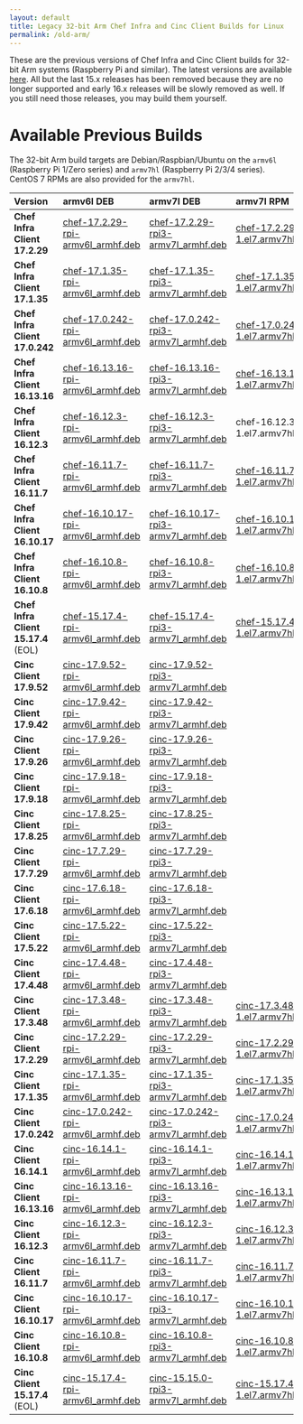 ```yaml
---
layout: default
title: Legacy 32-bit Arm Chef Infra and Cinc Client Builds for Linux
permalink: /old-arm/
---
```


These are the previous versions of Chef Infra and Cinc Client builds for 32-bit Arm systems (Raspberry Pi and similar). The latest versions are available [here](/arm/). All but the last 15.x releases has been removed because they are no longer supported and early 16.x releases will be slowly removed as well. If you still need those releases, you may build them yourself.

# Available Previous Builds

The 32-bit Arm build targets are Debian/Raspbian/Ubuntu on the `armv6l` (Raspberry Pi 1/Zero series) and `armv7hl` (Raspberry Pi 2/3/4 series). CentOS 7 RPMs are also provided for the `armv7hl`.

| Version | armv6l DEB | armv7l DEB | armv7l RPM |
|:-|:-|:-|:-|
| **Chef Infra Client 17.2.29** | [chef-17.2.29-rpi-armv6l_armhf.deb](https://www.dropbox.com/s/c2c8pmsuyy96a3s/chef-17.2.29-rpi-armv6l_armhf.deb?raw=1) | [chef-17.2.29-rpi3-armv7l_armhf.deb]() | [chef-17.2.29-1.el7.armv7hl.rpm](https://www.dropbox.com/s/7nsnjifw90o3xmb/chef-17.2.29-1.el7.armv7hl.rpm?raw=1) | [chef-17.1.35-armel.deb](https://www.dropbox.com/s/7sj993b225lmkja/chef-17.1.35-armel.deb?raw=1) |
| **Chef Infra Client 17.1.35** | [chef-17.1.35-rpi-armv6l_armhf.deb](https://www.dropbox.com/s/d2y9myqd3f0feiy/chef-17.1.35-rpi-armv6l_armhf.deb?raw=1) | [chef-17.1.35-rpi3-armv7l_armhf.deb](https://www.dropbox.com/s/5k1ctvtzdl2d05b/chef-17.1.35-rpi3-armv7l_armhf.deb?raw=1) | [chef-17.1.35-1.el7.armv7hl.rpm](https://www.dropbox.com/s/1whcsqq9c2g8qtr/chef-17.1.35-1.el7.armv7hl.rpm?raw=1) | [chef-17.1.35-armel.deb](https://www.dropbox.com/s/7sj993b225lmkja/chef-17.1.35-armel.deb?raw=1) |
| **Chef Infra Client 17.0.242** | [chef-17.0.242-rpi-armv6l_armhf.deb](https://www.dropbox.com/s/ezs2qj3a89ixqoh/chef-17.0.242-rpi-armv6l_armhf.deb?raw=1) | [chef-17.0.242-rpi3-armv7l_armhf.deb](https://www.dropbox.com/s/5for2s04kt7vikx/chef-17.0.242-rpi3-armv7l_armhf.deb?raw=1) | [chef-17.0.242-1.el7.armv7hl.rpm](https://www.dropbox.com/s/ut585zfmw7549f1/chef-17.0.242-1.el7.armv7hl.rpm?raw=1) |
| **Chef Infra Client 16.13.16** | [chef-16.13.16-rpi-armv6l_armhf.deb](https://www.dropbox.com/s/ci25b63z7vrvmgw/chef-16.13.16-rpi-armv6l_armhf.deb?raw=1) | [chef-16.13.16-rpi3-armv7l_armhf.deb](https://www.dropbox.com/s/ezr1kzbwcyomhln/chef-16.13.16-rpi3-armv7l_armhf.deb?raw=1) | [chef-16.13.16-1.el7.armv7hl.rpm](https://www.dropbox.com/s/it5m90k9k116rfi/chef-16.13.16-1.el7.armv7hl.rpm?raw=1) | [chef-16.11.7-armel.deb](https://www.dropbox.com/s/s1xzme01anxifp6/chef-16.11.7-armel.deb?raw=1) |
| **Chef Infra Client 16.12.3** | [chef-16.12.3-rpi-armv6l_armhf.deb](https://www.dropbox.com/s/h31edveb67xwxsz/chef-16.12.3-rpi-armv6l_armhf.deb?raw=1) | [chef-16.12.3-rpi3-armv7l_armhf.deb](https://www.dropbox.com/s/lxedu8ejaqwptpl/chef-16.12.3-rpi3-armv7l_armhf.deb?raw=1) | chef-16.12.3-1.el7.armv7hl.rpm | [chef-16.11.7-armel.deb](https://www.dropbox.com/s/s1xzme01anxifp6/chef-16.11.7-armel.deb?raw=1) |
| **Chef Infra Client 16.11.7** | [chef-16.11.7-rpi-armv6l_armhf.deb](https://www.dropbox.com/s/0el561edvzdrolc/chef-16.11.7-rpi-armv6l_armhf.deb?raw=1) | [chef-16.11.7-rpi3-armv7l_armhf.deb](https://www.dropbox.com/s/a2h2p332ii5x1kh/chef-16.11.7-rpi3-armv7l_armhf.deb?raw=1) | [chef-16.11.7-1.el7.armv7hl.rpm](https://www.dropbox.com/s/oygtq4etouun406/chef-16.11.7-1.el7.armv7hl.rpm?raw=1) | [chef-16.11.7-armel.deb](https://www.dropbox.com/s/s1xzme01anxifp6/chef-16.11.7-armel.deb?raw=1) |
| **Chef Infra Client 16.10.17** | [chef-16.10.17-rpi-armv6l_armhf.deb](https://www.dropbox.com/s/mp8bc3ooh6z3fgk/chef-16.10.17-rpi-armv6l_armhf.deb?raw=1) | [chef-16.10.17-rpi3-armv7l_armhf.deb](https://www.dropbox.com/s/r1lfwd7wfptw89t/chef-16.10.17-rpi3-armv7l_armhf.deb?raw=1) | [chef-16.10.17-1.el7.armv7hl.rpm](https://www.dropbox.com/s/vl6cl0i6qp3e7dk/chef-16.10.17-1.el7.armv7hl.rpm?raw=1) | [chef-16.10.17-armel.deb](https://www.dropbox.com/s/8xhng0wl4bq8tch/chef-16.10.17-armel.deb?raw=1) |
| **Chef Infra Client 16.10.8** | [chef-16.10.8-rpi-armv6l_armhf.deb](https://www.dropbox.com/s/da4qoqv47qrqjtd/chef-16.10.8-rpi-armv6l_armhf.deb?raw=1) | [chef-16.10.8-rpi3-armv7l_armhf.deb](https://www.dropbox.com/s/l1rw3agkvsrcqaw/chef-16.10.8-rpi3-armv7l_armhf.deb?raw=1) | [chef-16.10.8-1.el7.armv7hl.rpm](https://www.dropbox.com/s/rqhb6nf8tycm7a5/chef-16.10.8-1.el7.armv7hl.rpm?raw=1) | [chef-16.10.8-armel.deb](https://www.dropbox.com/s/6rlbko92fzzmrb6/chef-16.10.8-armel.deb?dl=0) |
| **Chef Infra Client 15.17.4** (EOL) | [chef-15.17.4-rpi-armv6l_armhf.deb](https://www.dropbox.com/s/hv2fcd46escud8u/chef-15.17.4-rpi-armv6l_armhf.deb?raw=1) | [chef-15.17.4-rpi3-armv7l_armhf.deb](https://www.dropbox.com/s/k8ml47nz2hcb8cg/chef-15.17.4-rpi3-armv7l_armhf.deb?raw=1) | [chef-15.17.4-1.el7.armv7hl.rpm](https://www.dropbox.com/s/3i0phr3e3mdwv0k/chef-15.17.4-1.el7.armv7hl.rpm?raw=1) |
| **Cinc Client 17.9.52** | [cinc-17.9.52-rpi-armv6l_armhf.deb](https://www.dropbox.com/s/nthvz6bzxto1vws/cinc-17.9.52-rpi-armv6l_armhf.deb?raw=1) | [cinc-17.9.52-rpi3-armv7l_armhf.deb](https://www.dropbox.com/s/lw30prcr19kbl2c/cinc-17.9.52-rpi3-armv7l_armhf.deb?raw=1) | | |
| **Cinc Client 17.9.42** | [cinc-17.9.42-rpi-armv6l_armhf.deb](https://www.dropbox.com/s/8yknwjjymsw0xed/cinc-17.9.42-rpi-armv6l_armhf.deb?raw=1) | [cinc-17.9.42-rpi3-armv7l_armhf.deb](https://www.dropbox.com/s/lnn8qmh3gdh8dag/cinc-17.9.42-rpi3-armv7l_armhf.deb?raw=1) | | |
| **Cinc Client 17.9.26** | [cinc-17.9.26-rpi-armv6l_armhf.deb](https://www.dropbox.com/s/ysu8uzno98vwyho/cinc-17.9.26-rpi-armv6l_armhf.deb?raw=1) | [cinc-17.9.26-rpi3-armv7l_armhf.deb](https://www.dropbox.com/s/1wlg6beqoku9xn4/cinc-17.9.26-rpi3-armv7l_armhf.deb?raw=1) | | |
| **Cinc Client 17.9.18** | [cinc-17.9.18-rpi-armv6l_armhf.deb](https://www.dropbox.com/s/gu2cbmy9n96qtbi/cinc-17.9.18-rpi-armv6l_armhf.deb?raw=1) | [cinc-17.9.18-rpi3-armv7l_armhf.deb](https://www.dropbox.com/s/2vqiuwt0kkyvs0v/cinc-17.9.18-rpi3-armv7l_armhf.deb?raw=1) | | |
| **Cinc Client 17.8.25** | [cinc-17.8.25-rpi-armv6l_armhf.deb](https://www.dropbox.com/s/uhnfqbyn1mezlnx/cinc-17.8.25-rpi-armv6l_armhf.deb?raw=1) | [cinc-17.8.25-rpi3-armv7l_armhf.deb](https://www.dropbox.com/s/fwjcmffhwk0ecz2/cinc-17.8.25-rpi3-armv7l_armhf.deb?raw=1) | | |
| **Cinc Client 17.7.29** | [cinc-17.7.29-rpi-armv6l_armhf.deb](https://www.dropbox.com/s/72b1edc4309psvs/cinc-17.7.29-rpi-armv6l_armhf.deb?raw=1) | [cinc-17.7.29-rpi3-armv7l_armhf.deb](https://www.dropbox.com/s/c68tjn6wnmich5z/cinc-17.7.29-rpi3-armv7l_armhf.deb?raw=1) | | |
| **Cinc Client 17.6.18** | [cinc-17.6.18-rpi-armv6l_armhf.deb](https://www.dropbox.com/s/usuorkmdyy8ftkm/cinc-17.6.18-rpi-armv6l_armhf.deb?raw=1) | [cinc-17.6.18-rpi3-armv7l_armhf.deb](https://www.dropbox.com/s/99z56okxp5ctu3c/cinc-17.6.18-rpi3-armv7l_armhf.deb?raw=1) | | |
| **Cinc Client 17.5.22** | [cinc-17.5.22-rpi-armv6l_armhf.deb](https://www.dropbox.com/s/lvkvuyxzaymh702/cinc-17.5.22-rpi-armv6l_armhf.deb?raw=1) | [cinc-17.5.22-rpi3-armv7l_armhf.deb](https://www.dropbox.com/s/vab5vqg1ondpx7z/cinc-17.5.22-rpi3-armv7l_armhf.deb?raw=1) | | |
| **Cinc Client 17.4.48** | [cinc-17.4.48-rpi-armv6l_armhf.deb](https://www.dropbox.com/s/tf3atupbkc0gc5q/cinc-17.4.48-rpi-armv6l_armhf.deb?raw=1) | [cinc-17.4.48-rpi3-armv7l_armhf.deb](https://www.dropbox.com/s/fso7rsiz57dzpe1/cinc-17.4.48-rpi3-armv7l_armhf.deb?raw=1) | | |
| **Cinc Client 17.3.48** | [cinc-17.3.48-rpi-armv6l_armhf.deb](https://www.dropbox.com/s/zgm35r1zq7vfxsd/cinc-17.3.48-rpi-armv6l_armhf.deb?raw=1) | [cinc-17.3.48-rpi3-armv7l_armhf.deb](https://www.dropbox.com/s/t07tpluba022x4b/cinc-17.3.48-rpi3-armv7l_armhf.deb?raw=1) | [cinc-17.3.48-1.el7.armv7hl.rpm](https://www.dropbox.com/s/hip8bvcac4v2851/cinc-17.3.48-1.el7.armv7hl.rpm?raw=1) | [cinc-17.1.35-armel.deb](https://www.dropbox.com/s/xw03x31lufgmjyc/cinc-17.1.35-armel.deb?raw=1) |
| **Cinc Client 17.2.29** | [cinc-17.2.29-rpi-armv6l_armhf.deb](https://www.dropbox.com/s/l4o9x9q8zfxcmg3/cinc-17.2.29-rpi-armv6l_armhf.deb?raw=1) | [cinc-17.2.29-rpi3-armv7l_armhf.deb]() | [cinc-17.2.29-1.el7.armv7hl.rpm](https://www.dropbox.com/s/h8wu3i3guk4k5zl/cinc-17.2.29-1.el7.armv7hl.rpm?raw=1) | [cinc-17.1.35-armel.deb](https://www.dropbox.com/s/xw03x31lufgmjyc/cinc-17.1.35-armel.deb?raw=1) |
| **Cinc Client 17.1.35** | [cinc-17.1.35-rpi-armv6l_armhf.deb](https://www.dropbox.com/s/nqyi4nta06ut7x8/cinc-17.1.35-rpi-armv6l_armhf.deb?raw=1) | [cinc-17.1.35-rpi3-armv7l_armhf.deb](https://www.dropbox.com/s/9toqfevbl1e8u52/cinc-17.1.35-rpi3-armv7l_armhf.deb?raw=1) | [cinc-17.1.35-1.el7.armv7hl.rpm](https://www.dropbox.com/s/j42ea4sve71z24a/cinc-17.1.35-1.el7.armv7hl.rpm?raw=1) | [cinc-17.1.35-armel.deb](https://www.dropbox.com/s/xw03x31lufgmjyc/cinc-17.1.35-armel.deb?raw=1) |
| **Cinc Client 17.0.242** | [cinc-17.0.242-rpi-armv6l_armhf.deb](https://www.dropbox.com/s/f0ftkur6gqg7596/cinc-17.0.242-rpi-armv6l_armhf.deb?raw=1) | [cinc-17.0.242-rpi3-armv7l_armhf.deb](https://www.dropbox.com/s/ljukk9nrwf2unah/cinc-17.0.242-rpi3-armv7l_armhf.deb?raw=1) | [cinc-17.0.242-1.el7.armv7hl.rpm](https://www.dropbox.com/s/o98czxca9r985ul/cinc-17.0.242-1.el7.armv7hl.rpm?raw=1) |
| **Cinc Client 16.14.1** | [cinc-16.14.1-rpi-armv6l_armhf.deb](https://www.dropbox.com/s/ewv7vx7ldc79nro/cinc-16.14.1-rpi-armv6l_armhf.deb?raw=1) | [cinc-16.14.1-rpi3-armv7l_armhf.deb](https://www.dropbox.com/s/ahrkdcghaohe7hy/cinc-16.14.1-rpi3-armv7l_armhf.deb?raw=1) | [cinc-16.14.1-1.el7.armv7hl.rpm](https://www.dropbox.com/s/qeljxls9u34q0sr/cinc-16.14.1-1.el7.armv7hl.rpm?raw=1) | |
| **Cinc Client 16.13.16** | [cinc-16.13.16-rpi-armv6l_armhf.deb](https://www.dropbox.com/s/dxcamk8e2fd9hdz/cinc-16.13.16-rpi-armv6l_armhf.deb?raw=1) | [cinc-16.13.16-rpi3-armv7l_armhf.deb](https://www.dropbox.com/s/lpkduf8onk2u1fz/cinc-16.13.16-rpi3-armv7l_armhf.deb?raw=1) | [cinc-16.13.16-1.el7.armv7hl.rpm](https://www.dropbox.com/s/ex6w44s437j106o/cinc-16.13.16-1.el7.armv7hl.rpm?raw=1) | [cinc-16.11.7-armel.deb](https://www.dropbox.com/s/ctqfkfowdy4o85k/cinc-16.11.7-armel.deb?raw=1) |
 **Cinc Client 16.12.3** | [cinc-16.12.3-rpi-armv6l_armhf.deb](https://www.dropbox.com/s/nokuzz593z5zamx/cinc-16.12.3-rpi-armv6l_armhf.deb?raw=1) | [cinc-16.12.3-rpi3-armv7l_armhf.deb](https://www.dropbox.com/s/8gkg9f0hvgx2k0f/cinc-16.12.3-rpi3-armv7l_armhf.deb?raw=1) | [cinc-16.12.3-1.el7.armv7hl.rpm](https://www.dropbox.com/s/u0gc6bka7lktefr/cinc-16.12.3-1.el7.armv7hl.rpm?raw=1) | [cinc-16.11.7-armel.deb](https://www.dropbox.com/s/ctqfkfowdy4o85k/cinc-16.11.7-armel.deb?raw=1) |
| **Cinc Client 16.11.7** | [cinc-16.11.7-rpi-armv6l_armhf.deb](https://www.dropbox.com/s/voke91ji4h06ba2/cinc-16.11.7-rpi-armv6l_armhf.deb?raw=1) | [cinc-16.11.7-rpi3-armv7l_armhf.deb](https://www.dropbox.com/s/5915ebsd95btkul/cinc-16.11.7-rpi3-armv7l_armhf.deb?raw=1) | [cinc-16.11.7-1.el7.armv7hl.rpm](https://www.dropbox.com/s/vcfbci1zr9qkiaz/cinc-16.11.7-1.el7.armv7hl.rpm?raw=1) | [cinc-16.11.7-armel.deb](https://www.dropbox.com/s/ctqfkfowdy4o85k/cinc-16.11.7-armel.deb?raw=1) |
| **Cinc Client 16.10.17** | [cinc-16.10.17-rpi-armv6l_armhf.deb](https://www.dropbox.com/s/zwovx01yxxr0anu/cinc-16.10.17-rpi-armv6l_armhf.deb?raw=1) | [cinc-16.10.17-rpi3-armv7l_armhf.deb](https://www.dropbox.com/s/9wxip7770u0dz98/cinc-16.10.17-rpi3-armv7l_armhf.deb?raw=1) | [cinc-16.10.17-1.el7.armv7hl.rpm](https://www.dropbox.com/s/nkddoggdpa1p1yf/cinc-16.10.17-1.el7.armv7hl.rpm?raw=1) | [cinc-16.10.17-armel.deb](https://www.dropbox.com/s/oel7ylfenvdth32/cinc-16.10.17-armel.deb?raw=1) |
| **Cinc Client 16.10.8** | [cinc-16.10.8-rpi-armv6l_armhf.deb](https://www.dropbox.com/s/blh3lgfd3opjoku/cinc-16.10.8-rpi-armv6l_armhf.deb?raw=1) | [cinc-16.10.8-rpi3-armv7l_armhf.deb](https://www.dropbox.com/s/d08xr2vv2324f38/cinc-16.10.8-rpi3-armv7l_armhf.deb?raw=1) | [cinc-16.10.8-1.el7.armv7hl.rpm](https://www.dropbox.com/s/ridy3co5x4h7oz9/cinc-16.10.8-1.el7.armv7hl.rpm?raw=1) | [cinc-16.10.8-armel.deb](https://www.dropbox.com/s/krpvnkfnusr9lyc/cinc-16.10.8-armel.deb?dl=0) |
| **Cinc Client 15.17.4** (EOL) | [cinc-15.17.4-rpi-armv6l_armhf.deb](https://www.dropbox.com/s/s5mrpvunxx1ethe/cinc-15.17.4-rpi-armv6l_armhf.deb?raw=1) | [cinc-15.15.0-rpi3-armv7l_armhf.deb](https://www.dropbox.com/s/pydw9zwztdhqow0/cinc-15.15.0-rpi3-armv7l_armhf.deb?raw=1) | [cinc-15.17.4-1.el7.armv7hl.rpm](https://www.dropbox.com/s/a8nrfus0e7klyg2/cinc-15.17.4-1.el7.armv7hl.rpm?raw=1) |
